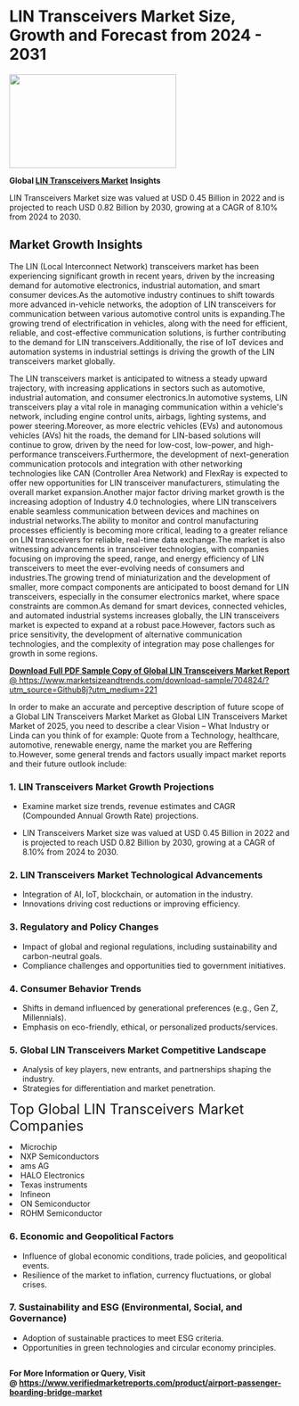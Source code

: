 <H1>LIN Transceivers Market Size, Growth and Forecast from 2024 - 2031</H1><img class="aligncenter size-medium wp-image-584254" src="https://thirdeyenews.in/wp-content/uploads/2024/09/Global-Market-Research-300x168.jpeg" alt="" width="300" height="168" /><p><strong>Global&nbsp;<a href="https://www.marketsizeandtrends.com/download-sample/704824/?utm_source=Github8j?utm_medium=221">LIN Transceivers Market</a> Insights</strong></p><p>LIN Transceivers Market size was valued at USD 0.45 Billion in 2022 and is projected to reach USD 0.82 Billion by 2030, growing at a CAGR of 8.10% from 2024 to 2030.</p><p><h2>Market Growth Insights</h2> <p>The LIN (Local Interconnect Network) transceivers market has been experiencing significant growth in recent years, driven by the increasing demand for automotive electronics, industrial automation, and smart consumer devices.As the automotive industry continues to shift towards more advanced in-vehicle networks, the adoption of LIN transceivers for communication between various automotive control units is expanding.The growing trend of electrification in vehicles, along with the need for efficient, reliable, and cost-effective communication solutions, is further contributing to the demand for LIN transceivers.Additionally, the rise of IoT devices and automation systems in industrial settings is driving the growth of the LIN transceivers market globally.</p> <p><a href="#"></a></p> <p>The LIN transceivers market is anticipated to witness a steady upward trajectory, with increasing applications in sectors such as automotive, industrial automation, and consumer electronics.In automotive systems, LIN transceivers play a vital role in managing communication within a vehicle's network, including engine control units, airbags, lighting systems, and power steering.Moreover, as more electric vehicles (EVs) and autonomous vehicles (AVs) hit the roads, the demand for LIN-based solutions will continue to grow, driven by the need for low-cost, low-power, and high-performance transceivers.Furthermore, the development of next-generation communication protocols and integration with other networking technologies like CAN (Controller Area Network) and FlexRay is expected to offer new opportunities for LIN transceiver manufacturers, stimulating the overall market expansion.Another major factor driving market growth is the increasing adoption of Industry 4.0 technologies, where LIN transceivers enable seamless communication between devices and machines on industrial networks.The ability to monitor and control manufacturing processes efficiently is becoming more critical, leading to a greater reliance on LIN transceivers for reliable, real-time data exchange.The market is also witnessing advancements in transceiver technologies, with companies focusing on improving the speed, range, and energy efficiency of LIN transceivers to meet the ever-evolving needs of consumers and industries.The growing trend of miniaturization and the development of smaller, more compact components are anticipated to boost demand for LIN transceivers, especially in the consumer electronics market, where space constraints are common.As demand for smart devices, connected vehicles, and automated industrial systems increases globally, the LIN transceivers market is expected to expand at a robust pace.However, factors such as price sensitivity, the development of alternative communication technologies, and the complexity of integration may pose challenges for growth in some regions.<p><a href="#"></p><p><span class=""><strong>Download Full PDF Sample Copy of Global LIN Transceivers Market Report</strong> @ <a href="https://www.marketsizeandtrends.com/download-sample/704824/?utm_source=Github8j?utm_medium=221" target="_blank">https://www.marketsizeandtrends.com/download-sample/704824/?utm_source=Github8j?utm_medium=221</a></span></p><p>In order to make an accurate and perceptive description of future scope of a Global&nbsp;LIN Transceivers Market Market as Global&nbsp;LIN Transceivers Market Market of 2025, you need to describe a clear Vision &ndash; What Industry or Linda can you think of for example: Quote from a Technology, healthcare, automotive, renewable energy, name the market you are Reffering to.However, some general trends and factors usually impact market reports and their future outlook include:</p><h3>1.&nbsp;<strong>LIN Transceivers Market Growth Projections</strong></h3><ul><li>Examine market size trends, revenue estimates and CAGR (Compounded Annual Growth Rate) projections.</li><li><p>LIN Transceivers Market size was valued at USD 0.45 Billion in 2022 and is projected to reach USD 0.82 Billion by 2030, growing at a CAGR of 8.10% from 2024 to 2030.</p></li></ul><h3>2.&nbsp;<strong>LIN Transceivers Market Technological Advancements</strong></h3><ul><li>Integration of AI, IoT, blockchain, or automation in the industry.</li><li>Innovations driving cost reductions or improving efficiency.</li></ul><h3>3.&nbsp;<strong>Regulatory and Policy Changes</strong></h3><ul><li>Impact of global and regional regulations, including sustainability and carbon-neutral goals.</li><li>Compliance challenges and opportunities tied to government initiatives.</li></ul><h3>4.&nbsp;<strong>Consumer Behavior Trends</strong></h3><ul><li>Shifts in demand influenced by generational preferences (e.g., Gen Z, Millennials).</li><li>Emphasis on eco-friendly, ethical, or personalized products/services.</li></ul><h3>5.&nbsp;<strong>Global LIN Transceivers Market Competitive Landscape</strong></h3><ul><li>Analysis of key players, new entrants, and partnerships shaping the industry.</li><li>Strategies for differentiation and market penetration.</li></ul><p data-pm-slice="1 1 []"><span style="color: inherit; font-family: inherit; font-size: 25px;">Top Global LIN Transceivers Market Companies</span></p><div class="" data-test-id=""><p><li>Microchip</li><li> NXP Semiconductors</li><li> ams AG</li><li> HALO Electronics</li><li> Texas instruments</li><li> Infineon</li><li> ON Semiconductor</li><li> ROHM Semiconductor</li></p></div><h3>6.&nbsp;<strong>Economic and Geopolitical Factors</strong></h3><ul><li>Influence of global economic conditions, trade policies, and geopolitical events.</li><li>Resilience of the market to inflation, currency fluctuations, or global crises.</li></ul><h3>7.&nbsp;<strong>Sustainability and ESG (Environmental, Social, and Governance)</strong></h3><ul><li>Adoption of sustainable practices to meet ESG criteria.</li><li>Opportunities in green technologies and circular economy principles.</li></ul><h2><strong style="font-size: 14px;">For More Information or Query, Visit @&nbsp;</strong><a style="background-color: #ffffff; font-size: 14px;" href="https://www.marketsizeandtrends.com/report/lin-transceivers-market/" target="_blank">https://www.verifiedmarketreports.com/product/airport-passenger-boarding-bridge-market</a></h2>